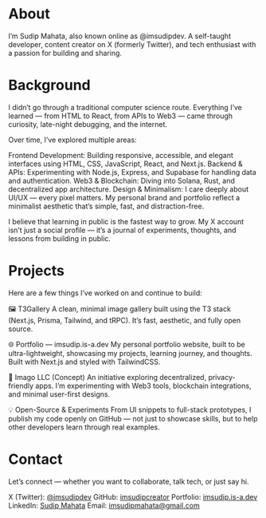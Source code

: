 # About

I’m Sudip Mahata, also known online as @imsudipdev. A self-taught developer, content creator on X (formerly Twitter), and tech enthusiast with a passion for building and sharing.

# Background

I didn’t go through a traditional computer science route. Everything I’ve learned — from HTML to React, from APIs to Web3 — came through curiosity, late-night debugging, and the internet.

Over time, I’ve explored multiple areas:

Frontend Development: Building responsive, accessible, and elegant interfaces using HTML, CSS, JavaScript, React, and Next.js.
Backend & APIs: Experimenting with Node.js, Express, and Supabase for handling data and authentication.
Web3 & Blockchain: Diving into Solana, Rust, and decentralized app architecture.
Design & Minimalism: I care deeply about UI/UX — every pixel matters. My personal brand and portfolio reflect a minimalist aesthetic that’s simple, fast, and distraction-free.

I believe that learning in public is the fastest way to grow. My X account isn’t just a social profile — it’s a journal of experiments, thoughts, and lessons from building in public.

# Projects

Here are a few things I’ve worked on and continue to build:

🖼️ T3Gallery
A clean, minimal image gallery built using the T3 stack (Next.js, Prisma, Tailwind, and tRPC). It’s fast, aesthetic, and fully open source.

🌐 Portfolio — imsudip.is-a.dev
My personal portfolio website, built to be ultra-lightweight, showcasing my projects, learning journey, and thoughts. Built with Next.js and styled with TailwindCSS.

🧩 Imago LLC (Concept)
An initiative exploring decentralized, privacy-friendly apps. I’m experimenting with Web3 tools, blockchain integrations, and minimal user-first designs.

💡 Open-Source & Experiments
From UI snippets to full-stack prototypes, I publish my code openly on GitHub — not just to showcase skills, but to help other developers learn through real examples.

# Contact

Let’s connect — whether you want to collaborate, talk tech, or just say hi.

X (Twitter): [@imsudipdev](https://x.com/imsudipdev)
GitHub: [imsudipcreator](https://github.com/imsudipcreator)
Portfolio: [imsudip.is-a.dev](https://imsudip.is-a.dev/)
LinkedIn: [Sudip Mahata](https://www.linkedin.com/in/imsudipcreator/)
Email: imsudipmahata@gmail.com
